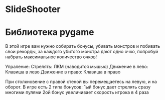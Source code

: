 # SlideShooter

# Библиотека pygame

В этой игре вам нужно собирать бонусы, убивать монстров и побивать свои рекорды, за каждого убитого монстра дают одно очко, попробуй набрать максимальное количество очков!

Упраление: 
Стрелять: ЛКМ (наводится мышью)
Движение в лево: Клавиша в лево
Движение в право: Клавиша в право


При столкновение с правой стеной вы перемещаетесь на левую, и на оборот.
В игре есть 2 типа бонусов:
1ый бонус дает стрелять сразу многими пулями 
2ой бонус увеличивает скорость игрока в 4 раза
